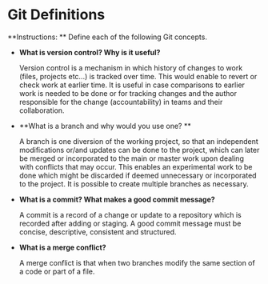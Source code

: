 # Git Definitions

**Instructions: ** Define each of the following Git concepts.

* **What is version control?  Why is it useful?**

     Version control is a mechanism in which history of changes to work (files, projects etc...) is tracked over time. This would enable to revert or check work at earlier time. It is useful in case comparisons to earlier work is needed to be done or for tracking changes and the author responsible for the change (accountability) in teams and their collaboration. 

* **What is a branch and why would you use one? **

     A branch is one diversion of the working project, so that an independent modifications or/and updates can be done to the project, which can later be merged or incorporated to the main or master work upon dealing with conflicts that may occur. This enables an experimental work to be done which might be discarded if deemed unnecessary or incorporated to the project. It is possible to create multiple branches as necessary. 

* **What is a commit? What makes a good commit message?**

     A commit is a record of a change or update to a repository which is recorded after adding or staging. A good commit message must be concise, descriptive, consistent and structured. 

* **What is a merge conflict?**

     A merge conflict is that when two branches modify the same section of a code or part of a file. 
     
